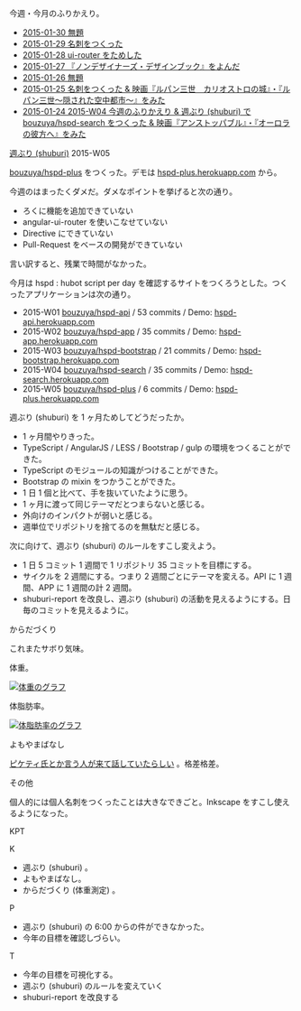 今週・今月のふりかえり。

- [2015-01-30 無題][2015-01-30]
- [2015-01-29 名刺をつくった][2015-01-29]
- [2015-01-28 ui-router をためした][2015-01-28]
- [2015-01-27 『ノンデザイナーズ・デザインブック』をよんだ][2015-01-27]
- [2015-01-26 無題][2015-01-26]
- [2015-01-25 名刺をつくった & 映画『ルパン三世　カリオストロの城』・『ルパン三世〜隠された空中都市〜』をみた][2015-01-25]
- [2015-01-24 2015-W04 今週のふりかえり & 週ぶり (shuburi) で bouzuya/hspd-search をつくった & 映画『アンストッパブル』・『オーロラの彼方へ』をみた][2015-01-24]

[週ぶり (shuburi)][shuburi] 2015-W05

[bouzuya/hspd-plus][] をつくった。デモは [hspd-plus.herokuapp.com](https://hspd-plus.herokuapp.com) から。

今週のはまったくダメだ。ダメなポイントを挙げると次の通り。

- ろくに機能を追加できていない
- angular-ui-router を使いこなせていない
- Directive にできていない
- Pull-Request をベースの開発ができていない

言い訳すると、残業で時間がなかった。

今月は hspd : hubot script per day を確認するサイトをつくろうとした。つくったアプリケーションは次の通り。

- 2015-W01 [bouzuya/hspd-api][] / 53 commits / Demo: [hspd-api.herokuapp.com](https://hspd-api.herokuapp.com/hubot_scripts)
- 2015-W02 [bouzuya/hspd-app][] / 35 commits / Demo: [hspd-app.herokuapp.com](https://hspd-app.herokuapp.com)
- 2015-W03 [bouzuya/hspd-bootstrap][] / 21 commits / Demo: [hspd-bootstrap.herokuapp.com](https://hspd-bootstrap.herokuapp.com)
- 2015-W04 [bouzuya/hspd-search][] / 35 commits / Demo: [hspd-search.herokuapp.com](https://hspd-search.herokuapp.com)
- 2015-W05 [bouzuya/hspd-plus][] / 6 commits / Demo: [hspd-plus.herokuapp.com](https://hspd-plus.herokuapp.com)

週ぶり (shuburi) を 1 ヶ月ためしてどうだったか。

- 1 ヶ月間やりきった。
- TypeScript / AngularJS / LESS / Bootstrap / gulp の環境をつくることができた。
- TypeScript のモジュールの知識がつけることができた。
- Bootstrap の mixin をつかうことができた。
- 1 日 1 個と比べて、手を抜いていたように思う。
- 1 ヶ月に渡って同じテーマだとつまらないと感じる。
- 外向けのインパクトが弱いと感じる。
- 週単位でリポジトリを捨てるのを無駄だと感じる。

次に向けて、週ぶり (shuburi) のルールをすこし変えよう。

- 1 日 5 コミット 1 週間で 1 リポジトリ 35 コミットを目標にする。
- サイクルを 2 週間にする。つまり 2 週間ごとにテーマを変える。API に 1 週間、APP に 1 週間の計 2 週間。
- shuburi-report を改良し、週ぶり (shuburi) の活動を見えるようにする。日毎のコミットを見えるように。

からだづくり

これまたサボり気味。

体重。

[![体重のグラフ][graph-weight-img]][graph-weight-url]

体脂肪率。

[![体脂肪率のグラフ][graph-percent-img]][graph-percent-url]

よもやまばなし

[ピケティ氏とか言う人が来て話していたらしい](http://b.hatena.ne.jp/entry/240485123/comment/bouzuya) 。格差格差。

その他

個人的には個人名刺をつくったことは大きなできごと。Inkscape をすこし使えるようになった。

KPT

K

- 週ぶり (shuburi) 。
- よもやまばなし。
- からだづくり (体重測定) 。

P

- 週ぶり (shuburi) の 6:00 からの件ができなかった。
- 今年の目標を確認しづらい。

T

- 今年の目標を可視化する。
- 週ぶり (shuburi) のルールを変えていく
- shuburi-report を改良する

[2015-01-30]: https://blog.bouzuya.net/2015/01/30/
[2015-01-29]: https://blog.bouzuya.net/2015/01/29/
[2015-01-28]: https://blog.bouzuya.net/2015/01/28/
[2015-01-27]: https://blog.bouzuya.net/2015/01/27/
[2015-01-26]: https://blog.bouzuya.net/2015/01/26/
[2015-01-25]: https://blog.bouzuya.net/2015/01/25/
[2015-01-24]: https://blog.bouzuya.net/2015/01/24/
[shuburi]: http://shuburi.org
[bouzuya/hspd-api]: https://github.com/bouzuya/hspd-api
[bouzuya/hspd-app]: https://github.com/bouzuya/hspd-app
[bouzuya/hspd-bootstrap]: https://github.com/bouzuya/hspd-bootstrap
[bouzuya/hspd-search]: https://github.com/bouzuya/hspd-search
[bouzuya/hspd-plus]: https://github.com/bouzuya/hspd-plus
[graph-weight-img]: http://graph.hatena.ne.jp/bouzuya/graph?graphname=weight&startdate=2015-01-01&enddate=2015-01-31
[graph-weight-url]: http://graph.hatena.ne.jp/bouzuya/weight/?startdate=2015-01-01&enddate=2015-01-31
[graph-percent-img]: http://graph.hatena.ne.jp/bouzuya/graph?graphname=percent&startdate=2015-01-01&enddate=2015-01-31
[graph-percent-url]: http://graph.hatena.ne.jp/bouzuya/percent/?startdate=2015-01-01&enddate=2015-01-31
